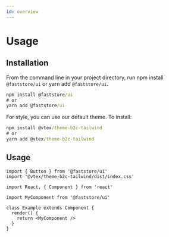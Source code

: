 ```yaml
---
id: overview
---
```


# Usage 

## Installation

From the command line in your project directory, run npm install `@faststore/ui` or yarn add `@faststore/ui`.

```cmd
npm install @faststore/ui
# or
yarn add @faststore/ui
```

For style, you can use our default theme. To install:

```cmd
npm install @vtex/theme-b2c-tailwind
# or
yarn add @vtex/theme-b2c-tailwind
```

## Usage

```tsx
import { Button } from '@faststore/ui'
import '@vtex/theme-b2c-tailwind/dist/index.css'
```

```tsx
import React, { Component } from 'react'

import MyComponent from '@faststore/ui'

class Example extends Component {
  render() {
    return <MyComponent />
  }
}
```